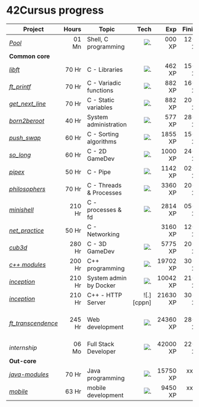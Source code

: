 # 42Cursus progress

[1]: https://github.com/abdeljalil-salhi
[2]: https://github.com/joseph-el
[3]: https://github.com/laila-chk
[4]: https://github.com
[5]: https://github.com/Sagittariu5A
[6]: https://github.com/mihlane
[7]: https://github.com/mustapha-belbiad
[8]: https://github.com/iel-mach

[10]: https://github.com/mtellami/42-cursus/tree/main/1337Pool
[11]: https://github.com/mtellami/42-cursus/tree/main/libft
[12]: https://github.com/mtellami/42-cursus/tree/main/ft_printf
[13]: https://github.com/mtellami/42-cursus/tree/main/get_next_line
[14]: https://github.com/mtellami/42-cursus/tree/main/born2beroot
[15]: https://github.com/mtellami/42-cursus/tree/main/push_swap
[16]: https://github.com/mtellami/42-cursus/tree/main/so_long
[17]: https://github.com/mtellami/42-cursus/tree/main/pipex
[18]: https://github.com/mtellami/42-cursus/tree/main/philosophers
[19]: https://github.com/mtellami/42-cursus/tree/main/minishell
[20]: https://github.com/mtellami/42-cursus/tree/main/net_practice
[21]: https://github.com/mtellami/42-cursus/tree/main/cub3d
[22]: https://github.com/mtellami/42-cursus/tree/main/c%2B%2B
[23]: https://github.com/mtellami/42-cursus/tree/main/java-modules
[24]: https://github.com/mtellami/42-cursus/tree/main/mobile
[25]: https://github.com/mtellami/inception
[26]: https://github.com/mtellami/http-server
[27]: https://github.com/mtellami/ft_transcendence

[c]: https://skillicons.dev/icons?i=c,,
[cbg]: https://skillicons.dev/icons?i=c,bash,git
[lb]: https://skillicons.dev/icons?i=linux,bash,
[lc]: https://skillicons.dev/icons?i=linux,c,
[bc]: https://skillicons.dev/icons?i=bash,c,
[cpp]: https://skillicons.dev/icons?i=cpp,,
[d]: https://skillicons.dev/icons?i=docker,,
[cn]: https://skillicons.dev/icons?i=cpp,nginx,
[pnr]: https://skillicons.dev/icons?i=postgres,nestjs,react
[in]: https://skillicons.dev/icons?i=mongodb,nestjs,angular
[j]: https://skillicons.dev/icons?i=java,spring,
[df]: https://skillicons.dev/icons?i=dart,flutter,

| Project                  | Hours  | Topic                   | Tech      | Exp      |  Finished  |     Team      |
| ------------------------ |-------:| ----------------------- | --------: | -------: | ---------: | ------------- |
| *[Pool][10]*             | 01 Mn  | Shell, C programming    | ![.][cbg] | 000 XP   | 12-08-2022 |               |
| **Common core**          |        |                         |           |          |            |               |
| *[libft][11]*            | 70 Hr  | C - Libraries           | ![.][c]   | 462 XP   | 15-10-2022 |               |
| *[ft_printf][12]*        | 70 Hr  | C - Variadic functions  | ![.][c]   | 882 XP   | 16-10-2022 |               |
| *[get_next_line][13]*    | 70 Hr  | C - Static variables    | ![.][c]   | 882 XP   | 20-10-2022 |               |
| *[born2beroot][14]*      | 40 Hr  | System administration   | ![.][lb]  | 577 XP   | 28-10-2022 |               |
| *[push_swap][15]*        | 60 Hr  | C - Sorting algorithms  | ![.][c]   | 1855 XP  | 15-11-2022 |               |
| *[so_long][16]*          | 60 Hr  | C - 2D GameDev          | ![.][c]   | 1000 XP  | 24-11-2022 |               |
| *[pipex][17]*            | 50 Hr  | C - Pipe                | ![.][lc]  | 1142 XP  | 02-12-2022 |               |
| *[philosophers][18]*     | 70 Hr  | C - Threads & Processes | ![.][c]   | 3360 XP  | 20-12-2022 |               |
| *[minishell][19]*        | 210 Hr | C - processes & fd      | ![.][bc]  | 2814 XP  | 05-02-2023 |[Abdeljalil][1]|
| *[net_practice][20]*     | 50 Hr  | C - Networking          |           | 3160 XP  | 12-02-2023 |               |
| *[cub3d][21]*            | 280 Hr | C - 3D GameDev          | ![.][c]   | 5775 XP  | 20-03-2023 |[Youssef][2]   |
| *[c++ modules][22]*      | 200 Hr | C++ programming         | ![.][cpp] | 19702 XP | 30-05-2023 |               |
| *[inception][25]*        | 210 Hr | System admin by Docker  | ![.][d]   | 10042 XP | 21-07-2023 |               |
| *[inception][26]*        | 210 Hr | C++ - HTTP Server       | ![.][cppn]| 21630 XP | 30-08-2023 |[Laila][3] [Malika][4]|
| *[ft_transcendence][27]* | 245 Hr | Web development         | ![.][pnr] | 24360 XP | 28-10-2023 |[Jawad][5] [Habibi][6] [Mustapha][7] [Issam][8]|
| *internship*             | 06 Mo  | Full Stack Developer    | ![.][in]  | 42000 XP | 22-12-2024 |               |
| **Out-core**             |        |                         |           |          |            |               |
| *[java-modules][23]*     | 70 Hr  | Java programming        | ![.][j]   | 15750 XP | xx-xx-xx   |               |
| *[mobile][24]*           | 63 Hr  | mobile development      | ![.][df]  | 9450 XP  | xx-xx-xx   |               |
